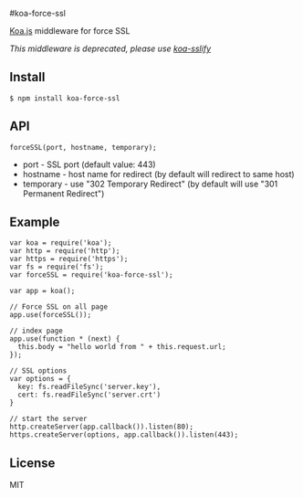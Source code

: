 #koa-force-ssl

[Koa.js](http://koajs.com/) middleware for force SSL

*This middleware is deprecated, please use [koa-sslify](https://github.com/turboMaCk/koa-sslify)*



## Install 
```
$ npm install koa-force-ssl
```

## API
`forceSSL(port, hostname, temporary);`

* port - SSL port (default value: 443)
* hostname - host name for redirect (by default will redirect to same host)
* temporary - use "302 Temporary Redirect" (by default will use "301 Permanent Redirect")

## Example
```
var koa = require('koa');
var http = require('http');
var https = require('https');
var fs = require('fs');
var forceSSL = require('koa-force-ssl');

var app = koa();

// Force SSL on all page
app.use(forceSSL());

// index page
app.use(function * (next) {
  this.body = "hello world from " + this.request.url;
});

// SSL options
var options = {
  key: fs.readFileSync('server.key'),
  cert: fs.readFileSync('server.crt')
}

// start the server
http.createServer(app.callback()).listen(80);
https.createServer(options, app.callback()).listen(443);
```

## License
MIT
